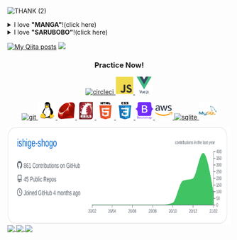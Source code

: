 ![THANK (2)](https://user-images.githubusercontent.com/73116792/107174867-ab3e3800-6a0e-11eb-8607-7a8171b05468.gif)




<details>
  <summary>I love <strong>"MANGA"</strong>!(click here)</summary>

```
my_favorite_titles = [
    "BokurawaMinnaKawaisou", 
    "TonikakuKawaii", 
    "Gurandblue", 
    "D-flag", 
    "Working!", 
    "KaguyasamahaKokurasetai", 
    "AkamegaKill", 
    "GotoubunnoHanayome", 
    "KarakaijozunoTakagisan", 
    "Hakodume", 
    "TonarinoKaibutukun", 
    "BokutoKiminoTaisetsunaHanashi", 
    "Rororro",
    ]

my_favorite_titles.each do |n|
  puts "I recommend #{n}."
end

```

```
const my_favorite_manga_type = 'Love&Comedy';
let my_most_favorite_title = 'GotoubunnoHanayome';
```

</details>

<details>
  <summary>I love <strong>"SARUBOBO"</strong>!(click here)</summary>
  
　<!--サルぼぼのアスキーアート -->
 
  <pre style="font-size: 10px;line-height: 10px;">山山山山山山山山山山山山山山飛騨山山山山山山山山山山山山山山山山山山山<br>山山山山山山山山山山山山高騨騨騨飛飛騨騨騨騨山山山山山山山山山山山山山<br>山山山山山山山山山山騨騨騨騨騨飛飛飛飛飛飛飛飛騨騨山山山山山山山山山山<br>山山山山山山山山山山騨騨騨騨飛騨騨飛飛飛騨騨飛飛飛飛騨山山山山山山山山<br>山山山山山山山山山山高騨騨騨騨騨騨高高飛騨飛飛飛飛飛飛飛騨高山山山山山<br>山山山山山山山山山山山騨騨飛飛飛飛飛飛飛飛飛飛飛騨飛飛飛騨飛山山山山山<br>山山山山山山山山山山山騨飛飛飛飛飛飛飛飛飛飛飛飛飛騨飛飛騨騨飛山山山山<br>山山山山山山山山山山飛飛飛飛飛飛飛飛飛飛飛飛飛飛飛飛騨飛騨騨騨山山山山<br>山山山山山山山山山山騨飛飛飛飛飛飛飛飛飛飛飛飛飛飛飛騨飛騨騨騨騨山山山<br>山山山山山山山山山山飛飛飛飛飛飛飛飛飛飛飛飛飛飛飛飛飛騨騨騨騨騨騨山山<br>山山山山山山山山山山飛飛飛飛飛飛飛飛飛飛飛飛飛飛飛飛飛騨騨騨騨騨騨騨山<br>山山山山山山山山山山飛飛飛飛飛飛飛飛飛飛飛飛飛飛飛飛飛飛騨騨騨騨騨騨騨<br>山山山山山山山山山山飛飛飛飛飛飛飛飛飛飛飛飛飛飛飛飛飛飛騨騨騨騨騨飛山<br>山山山山山山山山山山飛飛飛飛飛飛飛飛飛飛飛飛飛飛飛飛飛飛騨騨騨飛高山山<br>山山山山山高騨山山山騨飛飛飛飛飛飛飛飛飛飛飛飛飛飛飛飛飛騨騨飛山山山山<br>山山山山山山高飛飛飛飛高飛飛飛飛飛飛飛飛飛飛飛飛飛飛飛騨騨山山山山山山<br>山山山山山山高飛飛飛飛飛飛飛飛飛飛飛飛飛飛飛飛飛飛飛飛騨山山山山山山山<br>山山山山山山山飛飛飛飛飛飛飛飛飛飛飛飛飛飛飛飛飛飛飛騨騨飛飛山山山山山<br>山山山山山山山山騨飛飛飛飛飛飛飛飛飛飛飛飛飛飛飛飛騨飛飛飛飛高山山山山<br>山山山山山山山山山騨飛飛騨騨飛飛飛飛飛飛飛飛飛騨飛飛飛飛飛飛山山山山山<br>山山山山山山山山山山騨騨高騨騨騨騨高高飛飛騨騨飛飛飛飛飛飛高山山山山山<br>山山山山山山山山山山騨高山高騨山飛山山飛飛飛飛飛飛飛飛飛高山山山山山山<br>山山山山山山山山山山騨高高騨騨山山山山飛飛飛飛騨飛飛飛高山山山山山山山<br>山山山山山山山山山山騨飛飛騨騨山山山山飛飛飛飛飛飛飛飛高山山山山山山山<br>山山山山山山山山山山飛飛飛飛高山山山山飛飛飛飛飛騨騨高山山山山山山山山<br>山山山山山山山山山騨飛飛騨騨山山騨高山飛山山飛飛騨山山山山山山山山山山<br>山山山山山山山山山騨飛飛騨騨山山山山山飛高高飛飛騨山山山山山山山山山山<br>山山山山山山山山飛飛山騨騨高山山山山飛飛飛飛飛騨山山山山山山山山山山山<br>山山山山山山山山飛飛山騨高山山山山山山飛飛飛飛騨山山山山山山山山山山山<br>山山山山山山高飛騨騨騨飛山山山山山山騨騨飛飛飛山山山山山山山山山山山山<br>山山山山高騨飛飛飛飛飛飛山山山山山山騨騨騨飛飛山山山山山山山山山山山山<br>山山騨騨飛飛飛飛飛飛飛飛山山飛山山山騨騨騨飛飛山山山山山山山山山山山山<br>騨飛飛飛飛飛飛飛飛飛飛飛騨騨騨山騨騨騨飛騨飛高山山山山山山山山山山山山<br>高高飛飛飛飛飛飛飛飛高山高騨騨騨騨飛飛飛飛飛飛山山山山山山山山山山山山<br>山山高高高高高高高高山山山高飛高山飛飛飛飛飛飛騨山山山山山山山山山山山<br>山山山山山山山山山山山山山山山山山山高飛飛飛飛騨山山山山山山山山山山山<br>山山山山山山山山山山山山山山山山山山山飛飛飛飛騨山山山山山山山山山山山<br>山山山山山山山山山山山山山山山山山山山山飛飛飛騨山山山山山山山山山山山<br>山山山山山山山山山山山山山山山山山山山山山飛飛騨山山山山山山山山山山山<br>山山山山山山山山山山山山山山山山山山山山山山飛騨山山山山山山山山山山山<br></pre>
</details>

<p align="center">

[![My Qiita posts](https://qiita-badge.apiapi.app/s/rised/posts.svg)](http://qiita.com/rised)
![](https://komarev.com/ghpvc/?username=ishige-shogo)
</p>

<h3 align="center">Practice Now!</h3>
<p align="center">
<a href="https://circleci.com" target="_blank"> 
  <img src="https://www.vectorlogo.zone/logos/circleci/circleci-icon.svg" alt="circleci" width="40" height="40"/> 
</a> 
<a href="https://developer.mozilla.org/en-US/docs/Web/JavaScript" target="_blank"> 
  <img src="https://raw.githubusercontent.com/devicons/devicon/master/icons/javascript/javascript-original.svg" alt="javascript" width="40" height="40"/> 
</a>
<a href="https://vuejs.org/" target="_blank"> 
  <img src="https://raw.githubusercontent.com/devicons/devicon/master/icons/vuejs/vuejs-original-wordmark.svg" alt="vuejs" width="40" height="40"/> 
</a>
</p>

<p align="center">
<a href="https://git-scm.com/" target="_blank"> 
  <img src="https://www.vectorlogo.zone/logos/git-scm/git-scm-icon.svg" alt="git" width="40" height="40"/> 
</a> 
<a href="https://www.linux.org/" target="_blank">
  <img src="https://raw.githubusercontent.com/devicons/devicon/master/icons/linux/linux-original.svg" alt="linux" width="40" height="40"/> 
</a>
<a href="https://www.ruby-lang.org/en/" target="_blank">
  <img src="https://raw.githubusercontent.com/devicons/devicon/master/icons/ruby/ruby-original.svg" alt="ruby" width="40" height="40"/> 
</a>
<a href="https://rubyonrails.org" target="_blank"> 
  <img src="https://raw.githubusercontent.com/devicons/devicon/master/icons/rails/rails-original-wordmark.svg" alt="rails" width="40" height="40"/> 
</a> 
<a href="https://www.w3.org/html/" target="_blank"> 
  <img src="https://raw.githubusercontent.com/devicons/devicon/master/icons/html5/html5-original-wordmark.svg" alt="html5" width="40" height="40"/> 
</a> 
<a href="https://www.w3schools.com/css/" target="_blank">
  <img src="https://raw.githubusercontent.com/devicons/devicon/master/icons/css3/css3-original-wordmark.svg" alt="css3" width="40" height="40"/>
</a> 
<a href="https://getbootstrap.com" target="_blank"> 
  <img src="https://raw.githubusercontent.com/devicons/devicon/master/icons/bootstrap/bootstrap-plain-wordmark.svg" alt="bootstrap" width="40" height="40"/> 
</a> 
<a href="https://aws.amazon.com" target="_blank">
  <img src="https://raw.githubusercontent.com/devicons/devicon/master/icons/amazonwebservices/amazonwebservices-original-wordmark.svg" alt="aws" width="40" height="40"/> 
</a>
<a href="https://www.sqlite.org/" target="_blank"> 
  <img src="https://www.vectorlogo.zone/logos/sqlite/sqlite-icon.svg" alt="sqlite" width="40" height="40"/> 
</a> 
<a href="https://www.mysql.com/" target="_blank">
  <img src="https://raw.githubusercontent.com/devicons/devicon/master/icons/mysql/mysql-original-wordmark.svg" alt="mysql" width="40" height="40"/> 
</a> 
</p>

<a href="https://github.com/vn7n24fzkq/github-profile-summary-cards">
  <img align="center" src="https://raw.githubusercontent.com/ishige-shogo/ishige-shogo/main/profile-summary-card-output/github/0-profile-details.svg" height="220px" />
</a>

<a href="https://github.com/anuraghazra/github-readme-stats">
  <img align="center" src="https://github-readme-stats.vercel.app/api?username=ishige-shogo&show_icons=true" height="158px" />
</a>

<a href="https://github.com/anuraghazra/github-readme-stats">
  <img align="center" src="https://github-readme-stats.vercel.app/api/top-langs/?username=ishige-shogo&layout=compact" />
</a>

<a href="https://github.com/ryo-ma/github-profile-trophy">
  <img align="center" src="https://github-profile-trophy.vercel.app/?username=ishige-shogo&title=Joined2020,Commit,PullRequest,Repositories,Issues" height="151px" />
</a>


